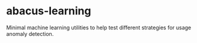 abacus-learning
===

Minimal machine learning utilities to help test different strategies for
usage anomaly detection.

